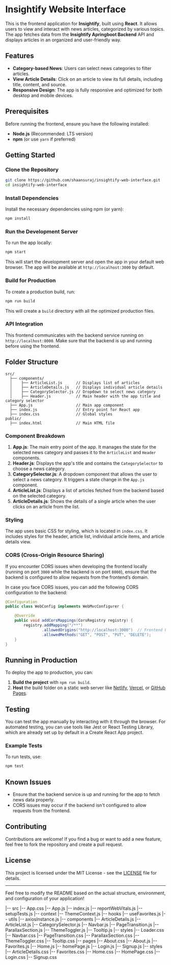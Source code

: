 
# Insightify Website Interface

This is the frontend application for **Insightify**, built using **React**. It allows users to view and interact with news articles, categorized by various topics. The app fetches data from the **Insightify Apringboot Backend** API and displays articles in an organized and user-friendly way.

## Features

- **Category-based News**: Users can select news categories to filter articles.
- **View Article Details**: Click on an article to view its full details, including title, content, and source.
- **Responsive Design**: The app is fully responsive and optimized for both desktop and mobile devices.

## Prerequisites

Before running the frontend, ensure you have the following installed:

- **Node.js** (Recommended: LTS version)
- **npm** (or use `yarn` if preferred)

## Getting Started

### Clone the Repository

```bash
git clone https://github.com/shaansuraj/insightify-web-interface.git
cd insightify-web-interface
```

### Install Dependencies

Install the necessary dependencies using npm (or yarn):

```bash
npm install
```

### Run the Development Server

To run the app locally:

```bash
npm start
```

This will start the development server and open the app in your default web browser. The app will be available at `http://localhost:3000` by default.

### Build for Production

To create a production build, run:

```bash
npm run build
```

This will create a `build` directory with all the optimized production files.

### API Integration

This frontend communicates with the backend service running on `http://localhost:8000`. Make sure that the backend is up and running before using the frontend.

## Folder Structure

```plaintext
src/
  ├── components/
  │    ├── ArticleList.js      // Displays list of articles
  │    ├── ArticleDetails.js   // Displays individual article details
  │    ├── CategorySelector.js // Dropdown to select news category
  │    ├── Header.js           // Main header with the app title and category selector
  ├── App.js                   // Main app component
  ├── index.js                 // Entry point for React app
  ├── index.css                // Global styles
public/
  ├── index.html               // Main HTML file
```

### Component Breakdown

1. **App.js**: The main entry point of the app. It manages the state for the selected news category and passes it to the `ArticleList` and `Header` components.
2. **Header.js**: Displays the app's title and contains the `CategorySelector` to choose a news category.
3. **CategorySelector.js**: A dropdown component that allows the user to select a news category. It triggers a state change in the `App.js` component.
4. **ArticleList.js**: Displays a list of articles fetched from the backend based on the selected category.
5. **ArticleDetails.js**: Shows the details of a single article when the user clicks on an article from the list.

### Styling

The app uses basic CSS for styling, which is located in `index.css`. It includes styles for the header, article list, individual article items, and article details view.

### CORS (Cross-Origin Resource Sharing)

If you encounter CORS issues when developing the frontend locally (running on port `3000` while the backend is on port `8000`), ensure that the backend is configured to allow requests from the frontend’s domain. 

In case you face CORS issues, you can add the following CORS configuration to the backend:

```java
@Configuration
public class WebConfig implements WebMvcConfigurer {

    @Override
    public void addCorsMappings(CorsRegistry registry) {
        registry.addMapping("/**")
                .allowedOrigins("http://localhost:3000")  // Frontend URL
                .allowedMethods("GET", "POST", "PUT", "DELETE");
    }
}
```

## Running in Production

To deploy the app to production, you can:

1. **Build the project** with `npm run build`.
2. **Host** the build folder on a static web server like [Netlify](https://www.netlify.com/), [Vercel](https://vercel.com/), or [GitHub Pages](https://pages.github.com/).

## Testing

You can test the app manually by interacting with it through the browser. For automated testing, you can use tools like Jest or React Testing Library, which are already set up by default in a Create React App project.

### Example Tests

To run tests, use:

```bash
npm test
```

## Known Issues

- Ensure that the backend service is up and running for the app to fetch news data properly.
- CORS issues may occur if the backend isn't configured to allow requests from the frontend.

## Contributing

Contributions are welcome! If you find a bug or want to add a new feature, feel free to fork the repository and create a pull request.

## License

This project is licensed under the MIT License - see the [LICENSE](LICENSE) file for details.

---

Feel free to modify the README based on the actual structure, environment, and configuration of your application!




|-- src
  |-- App.css
  |-- App.js
  |-- index.js
  |-- reportWebVitals.js
  |-- setupTests.js
  |-- context
    |-- ThemeContext.js
  |-- hooks
    |-- useFavorites.js
  |-- utils
    |-- axiosInstance.js
  |-- components
    |-- ArticleDetails.js
    |-- ArticleList.js
    |-- CategorySelector.js
    |-- Navbar.js
    |-- PageTransition.js
    |-- ParallaxSection.js
    |-- ThemeToggler.js
    |-- Tooltip.js
    |-- styles
      |-- Loader.css
      |-- Navbar.css
      |-- PageTransition.css
      |-- ParallaxSection.css
      |-- ThemeToggler.css
      |-- Tooltip.css
  |-- pages
    |-- About.css
    |-- About.js
    |-- Favorites.js
    |-- Home.js
    |-- homePage.js
    |-- Login.js
    |-- Signup.js
    |-- styles
      |-- ArticleDetails.css
      |-- Favorites.css
      |-- Home.css
      |-- HomePage.css
      |-- Login.css
      |-- Signup.css
